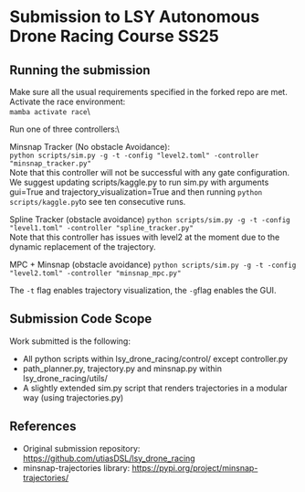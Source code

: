 # Submission to LSY Autonomous Drone Racing Course SS25

## Running the submission

Make sure all the usual requirements specified in the forked repo are met.
Activate the race environment: \
`mamba activate race`\

Run one of three controllers:\

Minsnap Tracker (No obstacle Avoidance):\
`python scripts/sim.py -g -t -config "level2.toml" -controller "minsnap_tracker.py"` \
Note that this controller will not be successful with any gate configuration. We suggest updating scripts/kaggle.py to run sim.py with arguments gui=True and trajectory_visualization=True and then running `python scripts/kaggle.py`to see ten consecutive runs.

Spline Tracker (obstacle avoidance)
`python scripts/sim.py -g -t -config "level1.toml" -controller "spline_tracker.py"` \
Note that this controller has issues with level2 at the moment due to the dynamic replacement of the trajectory.

MPC + Minsnap (obstacle avoidance)
`python scripts/sim.py -g -t -config "level2.toml" -controller "minsnap_mpc.py"`

The `-t` flag enables trajectory visualization, the `-g`flag enables the GUI.

## Submission Code Scope

Work submitted is the following:

- All python scripts within lsy_drone_racing/control/ except controller.py
- path_planner.py, trajectory.py and minsnap.py within lsy_drone_racing/utils/
- A slightly extended sim.py script that renders trajectories in a modular way (using trajectories.py)

## References

- Original submission repository: https://github.com/utiasDSL/lsy_drone_racing
- minsnap-trajectories library: https://pypi.org/project/minsnap-trajectories/
